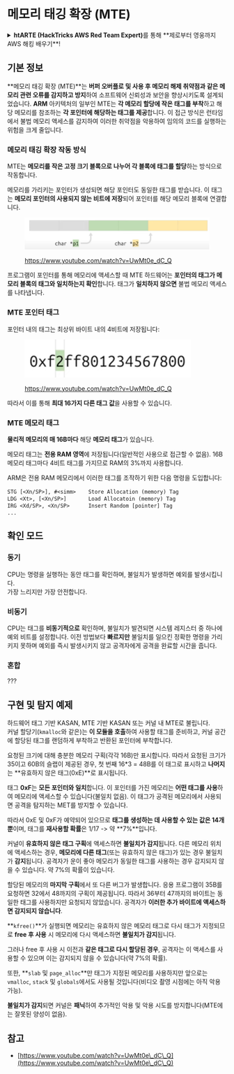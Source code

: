 # 메모리 태깅 확장 (MTE)

<details>

<summary><strong>htARTE (HackTricks AWS Red Team Expert)</strong>를 통해 **제로부터 영웅까지 AWS 해킹 배우기**!</summary>

HackTricks를 지원하는 다른 방법:

* **회사가 HackTricks에 광고되길 원하거나** **PDF로 HackTricks 다운로드**하려면 [**구독 요금제**](https://github.com/sponsors/carlospolop)를 확인하세요!
* [**공식 PEASS & HackTricks 스왜그**](https://peass.creator-spring.com)를 얻으세요
* [**The PEASS Family**](https://opensea.io/collection/the-peass-family)를 발견하세요, 우리의 독점 [**NFTs**](https://opensea.io/collection/the-peass-family) 컬렉션
* **💬 [**디스코드 그룹**](https://discord.gg/hRep4RUj7f)에 가입하거나 [**텔레그램 그룹**](https://t.me/peass)에 가입하거나** **트위터** 🐦 [**@hacktricks\_live**](https://twitter.com/hacktricks\_live)**를 팔로우하세요.**
* **해킹 요령을 공유하려면 PR을 제출하여** [**HackTricks**](https://github.com/carlospolop/hacktricks) **및** [**HackTricks Cloud**](https://github.com/carlospolop/hacktricks-cloud) **깃허브 저장소에 기여하세요.**

</details>

## 기본 정보

**메모리 태깅 확장 (MTE)**는 **버퍼 오버플로 및 사용 후 메모리 해제 취약점과 같은 메모리 관련 오류를 감지하고 방지**하여 소프트웨어 신뢰성과 보안을 향상시키도록 설계되었습니다. **ARM** 아키텍처의 일부인 MTE는 **각 메모리 할당에 작은 태그를 부착**하고 해당 메모리를 참조하는 **각 포인터에 해당하는 태그를 제공**합니다. 이 접근 방식은 런타임에서 불법 메모리 액세스를 감지하여 이러한 취약점을 악용하여 임의의 코드를 실행하는 위험을 크게 줄입니다.

### **메모리 태깅 확장 작동 방식**

MTE는 **메모리를 작은 고정 크기 블록으로 나누어 각 블록에 태그를 할당**하는 방식으로 작동합니다.&#x20;

메모리를 가리키는 포인터가 생성되면 해당 포인터도 동일한 태그를 받습니다. 이 태그는 **메모리 포인터의 사용되지 않는 비트에 저장**되어 포인터를 해당 메모리 블록에 연결합니다.

<figure><img src="../../.gitbook/assets/image (1202).png" alt=""><figcaption><p><a href="https://www.youtube.com/watch?v=UwMt0e_dC_Q">https://www.youtube.com/watch?v=UwMt0e_dC_Q</a></p></figcaption></figure>

프로그램이 포인터를 통해 메모리에 액세스할 때 MTE 하드웨어는 **포인터의 태그가 메모리 블록의 태그와 일치하는지 확인**합니다. 태그가 **일치하지 않으면** 불법 메모리 액세스를 나타냅니다.

### MTE 포인터 태그

포인터 내의 태그는 최상위 바이트 내의 4비트에 저장됩니다:

<figure><img src="../../.gitbook/assets/image (1203).png" alt=""><figcaption><p><a href="https://www.youtube.com/watch?v=UwMt0e_dC_Q">https://www.youtube.com/watch?v=UwMt0e_dC_Q</a></p></figcaption></figure>

따라서 이를 통해 **최대 16가지 다른 태그 값**을 사용할 수 있습니다.

### MTE 메모리 태그

**물리적 메모리의 매 16B마다** 해당 **메모리 태그**가 있습니다.

메모리 태그는 **전용 RAM 영역**에 저장됩니다(일반적인 사용으로 접근할 수 없음). 16B 메모리 태그마다 4비트 태그를 가지므로 RAM의 3%까지 사용합니다.

ARM은 전용 RAM 메모리에서 이러한 태그를 조작하기 위한 다음 명령을 도입합니다:
```
STG [<Xn/SP>], #<simm>    Store Allocation (memory) Tag
LDG <Xt>, [<Xn/SP>]       Load Allocatoin (memory) Tag
IRG <Xd/SP>, <Xn/SP>      Insert Random [pointer] Tag
...
```
## 확인 모드

### 동기

CPU는 명령을 실행하는 동안 태그를 확인하며, 불일치가 발생하면 예외를 발생시킵니다.\
가장 느리지만 가장 안전합니다.

### 비동기

CPU는 태그를 **비동기적으로** 확인하며, 불일치가 발견되면 시스템 레지스터 중 하나에 예외 비트를 설정합니다. 이전 방법보다 **빠르지만** 불일치를 일으킨 정확한 명령을 가리키지 못하며 예외를 즉시 발생시키지 않고 공격자에게 공격을 완료할 시간을 줍니다.

### 혼합

???

## 구현 및 탐지 예제

하드웨어 태그 기반 KASAN, MTE 기반 KASAN 또는 커널 내 MTE로 불립니다.\
커널 할당기(`kmalloc`와 같은)는 **이 모듈을 호출**하여 사용할 태그를 준비하고, 커널 공간에 할당된 태그를 랜덤하게 부착하고 반환된 포인터에 부착합니다.

요청된 크기에 대해 충분한 메모리 구획(각각 16B)만 표시합니다. 따라서 요청된 크기가 35이고 60B의 슬랩이 제공된 경우, 첫 번째 16\*3 = 48B를 이 태그로 표시하고 **나머지**는 **유효하지 않은 태그(0xE)**로 표시됩니다.

태그 **0xF**는 **모든 포인터와 일치**합니다. 이 포인터를 가진 메모리는 **어떤 태그를 사용**하여 메모리에 액세스할 수 있습니다(불일치 없음). 이 태그가 공격된 메모리에서 사용되면 공격을 탐지하는 MET를 방지할 수 있습니다.

따라서 0xE 및 0xF가 예약되어 있으므로 **태그를 생성하는 데 사용할 수 있는 값은 14개뿐**이며, 태그를 **재사용할 확률**은 1/17 -> 약 **7%**입니다.

커널이 **유효하지 않은 태그 구획**에 액세스하면 **불일치가 감지**됩니다. 다른 메모리 위치에 액세스하는 경우, **메모리에 다른 태그**(또는 유효하지 않은 태그)가 있는 경우 불일치가 **감지**됩니다. 공격자가 운이 좋아 메모리가 동일한 태그를 사용하는 경우 감지되지 않을 수 있습니다. 약 7%의 확률이 있습니다.

할당된 메모리의 **마지막 구획**에서 또 다른 버그가 발생합니다. 응용 프로그램이 35B를 요청하면 32에서 48까지의 구획이 제공됩니다. 따라서 36부터 47까지의 바이트는 동일한 태그를 사용하지만 요청되지 않았습니다. 공격자가 **이러한 추가 바이트에 액세스하면 감지되지 않습니다**.

**`kfree()`**가 실행되면 메모리는 유효하지 않은 메모리 태그로 다시 태그가 지정되므로 **free 후 사용** 시 메모리에 다시 액세스하면 **불일치가 감지**됩니다.

그러나 free 후 사용 시 이전과 **같은 태그로 다시 할당된 경우**, 공격자는 이 액세스를 사용할 수 있으며 이는 감지되지 않을 수 있습니다(약 7%의 확률).

또한, **`slab` 및 `page_alloc`**만 태그가 지정된 메모리를 사용하지만 앞으로는 `vmalloc`, `stack` 및 `globals`에서도 사용될 것입니다(비디오 촬영 시점에는 아직 악용 가능).

**불일치가 감지**되면 커널은 **패닉**하여 추가적인 악용 및 악용 시도를 방지합니다(MTE에는 잘못된 양성이 없음). 

## 참고

* [https://www.youtube.com/watch?v=UwMt0e\_dC\_Q](https://www.youtube.com/watch?v=UwMt0e\_dC\_Q)
